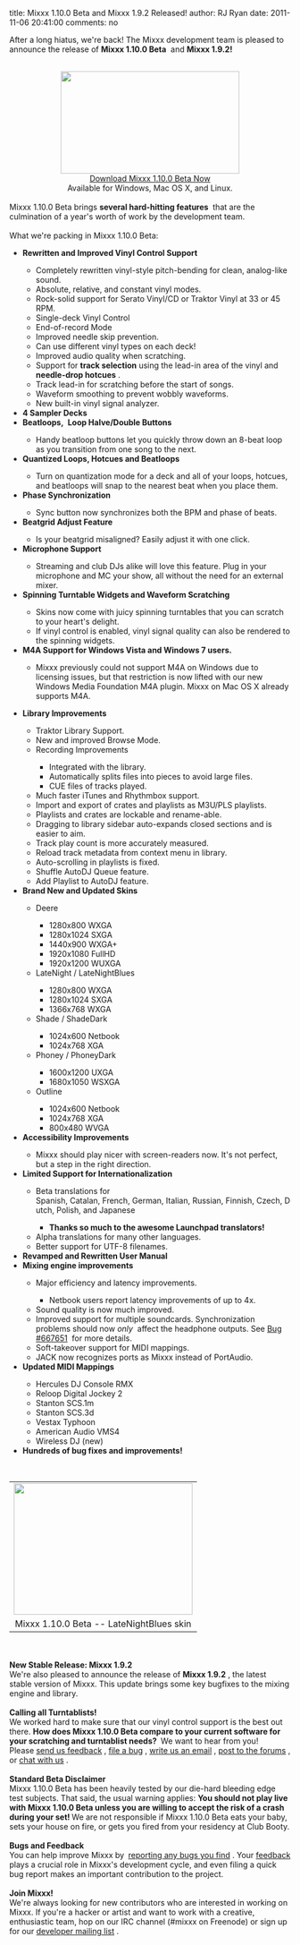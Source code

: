 title: Mixxx 1.10.0 Beta and Mixxx 1.9.2 Released!
author: RJ Ryan
date: 2011-11-06 20:41:00
comments: no

<div dir="ltr" style="text-align: left;" trbidi="on">After a long hiatus, we're back! The Mixxx development team is pleased to announce the release of <b>Mixxx 1.10.0 Beta</b>
&nbsp;and <b>Mixxx 1.9.2!</b>
<br />
<div class="separator" style="clear: both; text-align: center;"></div>
<div style="text-align: center;"><div class="separator" style="clear: both; text-align: center;"><a href="{% static '/static/images/news/Mixxx-1.10.0-LateNightBlues-Cropped.png' %}" imageanchor="1" style="clear: left; float: left; margin-bottom: 1em; margin-right: 1em;"><br />
</a>
</div>
<div class="separator" style="clear: both; text-align: center;"><a href="{% static '/static/images/news/Mixxx-1.10.0-Deere-Cropped.png' %}" imageanchor="1" style="margin-left: 1em; margin-right: 1em;"><img border="0" src="{% static '/static/images/news/Mixxx-1.10.0-Deere-Cropped.png' %}" height="183" width="320" />
</a>
</div>
<a href="http://www.mixxx.org/download/#beta" target="_blank">Download Mixxx 1.10.0 Beta Now</a>
</div>
<div style="text-align: center;">Available for Windows, Mac OS X, and Linux.</div>
<div style="text-align: center;"><br />
</div>
<div style="text-align: left;">Mixxx 1.10.0 Beta brings <b>several hard-hitting features</b>
&nbsp;that are the culmination of a year's worth of work by the development team.&nbsp;</div>
<div style="text-align: left;"><br />
</div>
<div style="text-align: left;">What we're packing in Mixxx 1.10.0 Beta:</div>
<div style="text-align: left;"></div>
<ul style="text-align: left;"><li><b><b>Rewritten and Improved Vinyl Control Support</b>
</b>
</li>
<ul><li>Completely rewritten vinyl-style pitch-bending for clean, analog-like sound.</li>
<li>Absolute, relative, and constant vinyl modes.</li>
<li>Rock-solid support for Serato Vinyl/CD or Traktor Vinyl at 33 or 45 RPM.</li>
<li>Single-deck Vinyl Control</li>
<li>End-of-record Mode</li>
<li>Improved needle skip prevention.&nbsp;</li>
<li>Can use different vinyl types on each deck!</li>
<li>Improved audio quality when scratching.</li>
<li>Support for <b>track selection</b>
 using the lead-in area of the vinyl and <b>needle-drop hotcues</b>
.</li>
<li>Track lead-in for scratching before the start of songs.</li>
<li>Waveform smoothing to prevent wobbly waveforms.</li>
<li>New built-in vinyl signal analyzer.</li>
</ul>
<li><b>4 Sampler Decks</b>
</li>
<li><b>Beatloops,&nbsp;</b>
<b>Loop Halve/Double Buttons</b>
</li>
<ul><li>Handy beatloop buttons let you quickly throw down an 8-beat loop as you transition from one song to the next.</li>
</ul>
<li><b>Quantized Loops, Hotcues and Beatloops</b>
</li>
<ul><li>Turn on quantization mode for a deck and all of your loops, hotcues, and beatloops will snap to the nearest beat when you place them.</li>
</ul>
<li><b>Phase Synchronization</b>
</li>
<ul><li>Sync button now synchronizes both the BPM and phase of beats.</li>
</ul>
<li><b>Beatgrid Adjust Feature</b>
</li>
<ul><li>Is your beatgrid misaligned? Easily adjust it with one click.</li>
</ul>
<li><b>Microphone Support</b>
</li>
<ul><li>Streaming and club DJs alike will love this feature. Plug in your microphone and MC your show, all without the need for an external mixer.&nbsp;</li>
</ul>
<li><b>Spinning Turntable Widgets and Waveform Scratching</b>
</li>
<ul><li>Skins now come with juicy spinning turntables that you can scratch to your heart's delight.</li>
<li>If vinyl control is enabled, vinyl signal quality can also be rendered to the spinning widgets.</li>
</ul>
<li><b>M4A Support for Windows Vista and Windows 7 users.</b>
</li>
<ul><li>Mixxx previously could not support M4A on Windows due to licensing issues, but that restriction is now lifted with our new Windows Media Foundation M4A plugin. Mixxx on Mac OS X already supports M4A.</li>
<ul></ul>
</ul>
<li><b>Library Improvements</b>
</li>
<ul><li>Traktor Library Support.</li>
<li>New and improved Browse Mode.</li>
<li>Recording Improvements</li>
<ul><li>Integrated with the library.</li>
<li>Automatically splits files into pieces to avoid large files.</li>
<li>CUE&nbsp;files of tracks played.</li>
</ul>
<li>Much faster iTunes and Rhythmbox support.</li>
<li>Import and export of crates and playlists as M3U/PLS playlists.</li>
<li>Playlists and crates are lockable and&nbsp;rename-able.&nbsp;</li>
<li>Dragging to library sidebar auto-expands closed sections and is easier to aim.</li>
<li>Track play count is more accurately measured.</li>
<li>Reload track metadata from context menu in library.</li>
<li>Auto-scrolling in playlists is fixed.</li>
<li>Shuffle AutoDJ Queue feature.</li>
<li>Add Playlist to AutoDJ feature.</li>
</ul>
<li><b>Brand New and Updated Skins</b>
</li>
<ul><li>Deere</li>
<ul><li>1280x800 WXGA</li>
<li>1280x1024 SXGA</li>
<li>1440x900 WXGA+</li>
<li>1920x1080 FullHD</li>
<li>1920x1200 WUXGA</li>
</ul>
<li>LateNight / LateNightBlues</li>
<ul><li>1280x800 WXGA</li>
<li>1280x1024 SXGA</li>
<li>1366x768 WXGA</li>
</ul>
<li>Shade / ShadeDark</li>
<ul><li>1024x600 Netbook</li>
<li>1024x768 XGA</li>
</ul>
<li>Phoney / PhoneyDark</li>
<ul><li>1600x1200 UXGA</li>
<li>1680x1050 WSXGA</li>
</ul>
<li>Outline</li>
<ul><li>1024x600 Netbook</li>
<li>1024x768 XGA</li>
<li>800x480 WVGA</li>
</ul>
</ul>
<li><b>Accessibility Improvements</b>
</li>
<ul><li>Mixxx should play nicer with screen-readers now. It's not perfect, but a step in the right direction.</li>
</ul>
<li><b>Limited Support for Internationalization</b>
</li>
<ul><li>Beta translations for Spanish,&nbsp;Catalan,&nbsp;French,&nbsp;German,&nbsp;Italian,&nbsp;Russian,&nbsp;Finnish,&nbsp;Czech,&nbsp;Dutch,&nbsp;Polish, and Japanese</li>
<ul><li><b>Thanks so much to the awesome Launchpad translators!</b>
</li>
</ul>
<li>Alpha translations for many other languages.</li>
<li><b><span style="font-weight: normal;">Better support for UTF-8 filenames.</span>
</b>
</li>
</ul>
<li><b>Revamped and Rewritten User Manual</b>
</li>
<li><b>Mixing engine improvements</b>
</li>
<ul><li>Major efficiency and latency improvements.</li>
<ul><li>Netbook users report latency improvements of up to 4x.</li>
</ul>
<li>Sound quality is now much improved.</li>
<li>Improved support for multiple soundcards. Synchronization problems should now <i>only</i>
&nbsp;affect the headphone outputs. See&nbsp;<a href="https://bugs.launchpad.net/mixxx/+bug/667651">Bug #667651</a>
&nbsp;for more details.</li>
<li>Soft-takeover support for MIDI mappings.</li>
<li>JACK now recognizes ports as Mixxx instead of PortAudio.</li>
</ul>
<li><b>Updated MIDI Mappings</b>
</li>
<ul><li>Hercules DJ Console RMX</li>
<li>Reloop Digital Jockey 2</li>
<li>Stanton SCS.1m</li>
<li>Stanton SCS.3d</li>
<li>Vestax Typhoon</li>
<li>American Audio VMS4</li>
<li>Wireless DJ (new)&nbsp;</li>
</ul>
<li><b>Hundreds of bug fixes and improvements!</b>
</li>
</ul>
<div><b><br />
</b>
</div>
<div><div><div style="margin-bottom: 0px; margin-left: 0px; margin-right: 0px; margin-top: 0px;"><table align="center" cellpadding="0" cellspacing="0" class="tr-caption-container" style="margin-left: auto; margin-right: auto; text-align: center;"><tbody><tr><td style="text-align: center;"><a href="{% static '/static/images/news/Mixxx-1.10.0-LateNightBlues-Cropped.png' %}" imageanchor="1" style="margin-left: auto; margin-right: auto; text-align: center;"><img border="0" src="{% static '/static/images/news/Mixxx-1.10.0-LateNightBlues-Cropped.png' %}" height="235" width="320" />
</a>
</td>
</tr>
<tr><td class="tr-caption" style="text-align: center;">Mixxx 1.10.0 Beta -- LateNightBlues skin</td>
</tr>
</tbody>
</table>
<br />
<br />
<b>New Stable Release: Mixxx 1.9.2</b>
<br />
We're also pleased to announce the release of <b>Mixxx 1.9.2</b>
,&nbsp;the latest stable version of Mixxx. This update brings some key bugfixes to the mixing engine and library.<br />
<br />
<b>Calling all Turntablists!</b>
<br />
We worked hard to make sure that our vinyl control support is the best out there. <b>How does Mixxx 1.10.0 Beta compare to your current software for your scratching and turntablist needs?&nbsp;</b>
We want to hear from you! Please&nbsp;<a href="https://spreadsheets.google.com/a/mixxx.org/spreadsheet/viewform?formkey=dDlJeS12czk3SWtkVkNRd3UtNURUUkE6MQ">send us feedback</a>
,&nbsp;<a href="https://bugs.launchpad.net/mixxx/+filebug">file a bug</a>
,&nbsp;<a href="mailto:feedback@mixxx.org">write us an email</a>
, <a href="https://mixxx.org/forums/">post to the forums</a>
, or <a href="{% url '/support.html' %}">chat with us</a>
.<br />
<br />
<b>Standard Beta Disclaimer</b>
<br />
Mixxx 1.10.0 Beta has been heavily tested by our die-hard bleeding edge test subjects. That said, the usual warning applies: <b>You should not play live with Mixxx 1.10.0 Beta unless you are willing to accept the risk of a crash during your set! </b>
We are not responsible if Mixxx 1.10.0 Beta eats your baby, sets your house on fire, or gets you fired from your residency at Club Booty.<br />
<br />
<b>Bugs and Feedback</b>
</div>
</div>
<div><div style="margin-bottom: 0px; margin-left: 0px; margin-right: 0px; margin-top: 0px;"><b><span class="Apple-style-span" style="font-weight: normal;"><b><span class="Apple-style-span" style="font-weight: normal;">You can help improve Mixxx by&nbsp;</span>
<span class="Apple-style-span" style="font-weight: normal;"><a href="https://bugs.launchpad.net/mixxx/+filebug">reporting any bugs you find</a>
</span>
<span class="Apple-style-span" style="font-weight: normal;">. Your <a href="https://spreadsheets.google.com/a/mixxx.org/spreadsheet/viewform?formkey=dDlJeS12czk3SWtkVkNRd3UtNURUUkE6MQ">feedback</a>
 plays a crucial role in Mixxx's development cycle, and even filing a quick bug report makes an important contribution to the project.</span>
</b>
</span>
</b>
</div>
</div>
<div><div style="margin-bottom: 0px; margin-left: 0px; margin-right: 0px; margin-top: 0px;"><b><span class="Apple-style-span" style="font-weight: normal;"><br />
</span>
</b>
</div>
</div>
<div style="margin-bottom: 0px; margin-left: 0px; margin-right: 0px; margin-top: 0px;"><b>Join Mixxx!</b>
</div>
<div><div style="margin-bottom: 0px; margin-left: 0px; margin-right: 0px; margin-top: 0px;">We're always looking for new contributors who are interested in working on Mixxx. If you're a hacker or artist and want to work with a creative, enthusiastic team, hop on our IRC channel (#mixxx on Freenode) or sign up for our&nbsp;<a href="https://lists.sourceforge.net/lists/listinfo/mixxx-devel">developer mailing list</a>
.</div>
</div>
</div>
</div>
